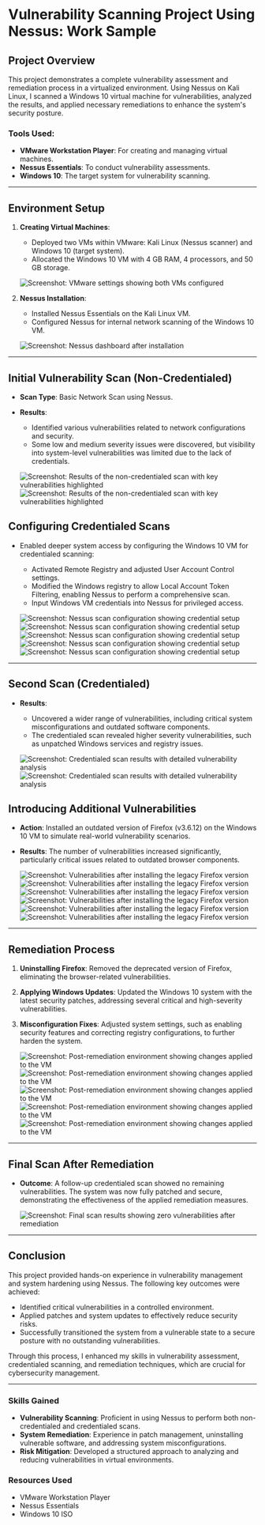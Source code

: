 
# Vulnerability Scanning Project Using Nessus: Work Sample

## Project Overview
This project demonstrates a complete vulnerability assessment and remediation process in a virtualized environment. Using Nessus on Kali Linux, I scanned a Windows 10 virtual machine for vulnerabilities, analyzed the results, and applied necessary remediations to enhance the system's security posture.

### Tools Used:
- **VMware Workstation Player**: For creating and managing virtual machines.
- **Nessus Essentials**: To conduct vulnerability assessments.
- **Windows 10**: The target system for vulnerability scanning.

---

## Environment Setup
1. **Creating Virtual Machines**:
   - Deployed two VMs within VMware: Kali Linux (Nessus scanner) and Windows 10 (target system).
   - Allocated the Windows 10 VM with 4 GB RAM, 4 processors, and 50 GB storage.

   ![Screenshot: VMware settings showing both VMs configured](#)

2. **Nessus Installation**:
   - Installed Nessus Essentials on the Kali Linux VM.
   - Configured Nessus for internal network scanning of the Windows 10 VM.

   ![Screenshot: Nessus dashboard after installation](Images/vs2.JPG)

---

## Initial Vulnerability Scan (Non-Credentialed)
- **Scan Type**: Basic Network Scan using Nessus.
- **Results**:
   - Identified various vulnerabilities related to network configurations and security.
   - Some low and medium severity issues were discovered, but visibility into system-level vulnerabilities was limited due to the lack of credentials.

   ![Screenshot: Results of the non-credentialed scan with key vulnerabilities highlighted](Images/vs3.JPG)
   ![Screenshot: Results of the non-credentialed scan with key vulnerabilities highlighted](Images/vs4.JPG)

## Configuring Credentialed Scans
- Enabled deeper system access by configuring the Windows 10 VM for credentialed scanning:
   - Activated Remote Registry and adjusted User Account Control settings.
   - Modified the Windows registry to allow Local Account Token Filtering, enabling Nessus to perform a comprehensive scan.
   - Input Windows VM credentials into Nessus for privileged access.

   ![Screenshot: Nessus scan configuration showing credential setup](Images/vs5.JPG)
   ![Screenshot: Nessus scan configuration showing credential setup](Images/vs6.JPG)
   ![Screenshot: Nessus scan configuration showing credential setup](Images/vs7.JPG)
   ![Screenshot: Nessus scan configuration showing credential setup](Images/vs8.JPG)
   ![Screenshot: Nessus scan configuration showing credential setup](Images/vs11.JPG)

---

## Second Scan (Credentialed)
- **Results**:
   - Uncovered a wider range of vulnerabilities, including critical system misconfigurations and outdated software components.
   - The credentialed scan revealed higher severity vulnerabilities, such as unpatched Windows services and registry issues.

   ![Screenshot: Credentialed scan results with detailed vulnerability analysis](Images/vs12.JPG)
   ![Screenshot: Credentialed scan results with detailed vulnerability analysis](Images/vs13.JPG)

## Introducing Additional Vulnerabilities
- **Action**: Installed an outdated version of Firefox (v3.6.12) on the Windows 10 VM to simulate real-world vulnerability scenarios.
- **Results**: The number of vulnerabilities increased significantly, particularly critical issues related to outdated browser components.

   ![Screenshot: Vulnerabilities after installing the legacy Firefox version](Images/vs14.JPG)
   ![Screenshot: Vulnerabilities after installing the legacy Firefox version](Images/vs15.JPG)
   ![Screenshot: Vulnerabilities after installing the legacy Firefox version](Images/vs16.JPG)
   ![Screenshot: Vulnerabilities after installing the legacy Firefox version](Images/vs17.JPG)
   ![Screenshot: Vulnerabilities after installing the legacy Firefox version](Images/vs19.JPG)
   ![Screenshot: Vulnerabilities after installing the legacy Firefox version](Images/vs19.JPG)

---

## Remediation Process
1. **Uninstalling Firefox**: Removed the deprecated version of Firefox, eliminating the browser-related vulnerabilities.
2. **Applying Windows Updates**: Updated the Windows 10 system with the latest security patches, addressing several critical and high-severity vulnerabilities.
3. **Misconfiguration Fixes**: Adjusted system settings, such as enabling security features and correcting registry configurations, to further harden the system.

   ![Screenshot: Post-remediation environment showing changes applied to the VM](Images/vs20.JPG)
   ![Screenshot: Post-remediation environment showing changes applied to the VM](Images/vs21.JPG)
   ![Screenshot: Post-remediation environment showing changes applied to the VM](Images/vs22.JPG)
   ![Screenshot: Post-remediation environment showing changes applied to the VM](Images/vs23.JPG)
   ![Screenshot: Post-remediation environment showing changes applied to the VM](Images/vs24.JPG)

---

## Final Scan After Remediation
- **Outcome**: A follow-up credentialed scan showed no remaining vulnerabilities. The system was now fully patched and secure, demonstrating the effectiveness of the applied remediation measures.

   ![Screenshot: Final scan results showing zero vulnerabilities after remediation](Images/vs25.JPG)

---

## Conclusion
This project provided hands-on experience in vulnerability management and system hardening using Nessus. The following key outcomes were achieved:
- Identified critical vulnerabilities in a controlled environment.
- Applied patches and system updates to effectively reduce security risks.
- Successfully transitioned the system from a vulnerable state to a secure posture with no outstanding vulnerabilities.

Through this process, I enhanced my skills in vulnerability assessment, credentialed scanning, and remediation techniques, which are crucial for cybersecurity management.

---

### Skills Gained
- **Vulnerability Scanning**: Proficient in using Nessus to perform both non-credentialed and credentialed scans.
- **System Remediation**: Experience in patch management, uninstalling vulnerable software, and addressing system misconfigurations.
- **Risk Mitigation**: Developed a structured approach to analyzing and reducing vulnerabilities in virtual environments.

### Resources Used
- VMware Workstation Player
- Nessus Essentials
- Windows 10 ISO

